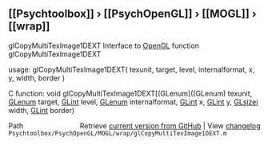 ## [[Psychtoolbox]] &#8250; [[PsychOpenGL]] &#8250; [[MOGL]] &#8250; [[wrap]]

glCopyMultiTexImage1DEXT  Interface to [OpenGL](OpenGL) function glCopyMultiTexImage1DEXT  
  
usage:  glCopyMultiTexImage1DEXT( texunit, target, level, internalformat, x, y, width, border )  
  
C function:  void glCopyMultiTexImage1DEXT[(GLenum]((GLenum) texunit, [GLenum](GLenum) target, [GLint](GLint) level, [GLenum](GLenum) internalformat, [GLint](GLint) x, [GLint](GLint) y, [GLsizei](GLsizei) width, [GLint](GLint) border)  




<div class="code_header" style="text-align:right;">
  <span style="float:left;">Path&nbsp;&nbsp;</span> <span class="counter">Retrieve <a href=
  "https://raw.github.com/Psychtoolbox-3/Psychtoolbox-3/beta/Psychtoolbox/PsychOpenGL/MOGL/wrap/glCopyMultiTexImage1DEXT.m">current version from GitHub</a> | View <a href=
  "https://github.com/Psychtoolbox-3/Psychtoolbox-3/commits/beta/Psychtoolbox/PsychOpenGL/MOGL/wrap/glCopyMultiTexImage1DEXT.m">changelog</a></span>
</div>
<div class="code">
  <code>Psychtoolbox/PsychOpenGL/MOGL/wrap/glCopyMultiTexImage1DEXT.m</code>
</div>

